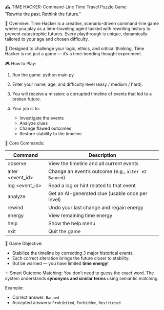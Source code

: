 🕰️ TIME HACKER: Command-Line Time Travel Puzzle Game  
"Rewrite the past. Rethink the future."

🧩 Overview:
Time Hacker is a creative, scenario-driven command-line game where you play as a time-traveling agent tasked with rewriting history to prevent catastrophic futures. Every playthrough is unique, dynamically tailored to your age and chosen difficulty.

🧠 Designed to challenge your logic, ethics, and critical thinking, Time Hacker is not just a game — it’s a time-bending thought experiment.

🎮 How to Play:

1. Run the game:
   python main.py

2. Enter your name, age, and difficulty level (easy / medium / hard).

3. You will receive a mission: a corrupted timeline of events that led to a broken future.

4. Your job is to:
   - Investigate the events
   - Analyze clues
   - Change flawed outcomes
   - Restore stability to the timeline

📜 Core Commands:

| Command                       | Description                                          |
|------------------------------|------------------------------------------------------|
| observe                      | View the timeline and all current events             |
| alter <event_id> <outcome>   | Change an event’s outcome (e.g., `alter e2 Banned`)  |
| log <event_id>               | Read a log or hint related to that event             |
| analyze                      | Get an AI-generated clue (usable once per level)     |
| rewind                       | Undo your last change and regain energy              |
| energy                       | View remaining time energy                           |
| help                         | Show the help menu                                   |
| exit                         | Quit the game                                        |

🎯 Game Objective:

- Stabilize the timeline by correcting 3 major historical events.
- Each correct alteration brings the future closer to stability.
- But be warned — you have limited **time energy**!

✨ Smart Outcome Matching:
You don’t need to guess the exact word. The system understands **synonyms and similar terms** using semantic matching.

Example:
- Correct answer: `Banned`
- Accepted answers: `Prohibited`, `Forbidden`, `Restricted`
